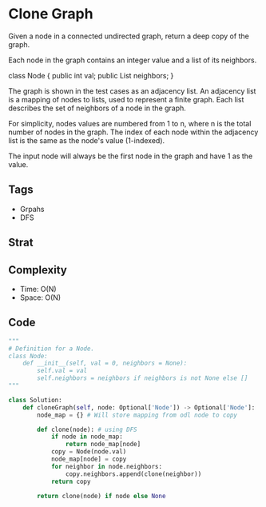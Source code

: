 # Clone Graph
Given a node in a connected undirected graph, return a deep copy of the graph.

Each node in the graph contains an integer value and a list of its neighbors.

class Node {
    public int val;
    public List<Node> neighbors;
}

The graph is shown in the test cases as an adjacency list. An adjacency list is a mapping of nodes to lists, used to represent a finite graph. Each list describes the set of neighbors of a node in the graph.

For simplicity, nodes values are numbered from 1 to n, where n is the total number of nodes in the graph. The index of each node within the adjacency list is the same as the node's value (1-indexed).

The input node will always be the first node in the graph and have 1 as the value.

## Tags
- Grpahs
- DFS

## Strat


## Complexity

- Time: O(N)
- Space: O(N)

## Code

```python
"""
# Definition for a Node.
class Node:
    def __init__(self, val = 0, neighbors = None):
        self.val = val
        self.neighbors = neighbors if neighbors is not None else []
"""

class Solution:
    def cloneGraph(self, node: Optional['Node']) -> Optional['Node']:
        node_map = {} # Will store mapping from odl node to copy

        def clone(node): # using DFS
            if node in node_map:
                return node_map[node]
            copy = Node(node.val)
            node_map[node] = copy
            for neighbor in node.neighbors:
                copy.neighbors.append(clone(neighbor))
            return copy
        
        return clone(node) if node else None

```